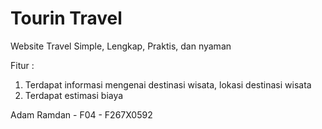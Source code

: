 # Tourin Travel
Website Travel Simple, Lengkap, Praktis, dan nyaman  

Fitur :
1. Terdapat informasi mengenai destinasi wisata, lokasi destinasi wisata
2. Terdapat estimasi biaya

Adam Ramdan - F04 - F267X0592

